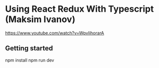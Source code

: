 # Using React Redux With Typescript (Maksim Ivanov)

https://www.youtube.com/watch?v=WpvIihorarA

## Getting started

npm install
npm run dev
